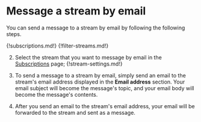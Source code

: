 # Message a stream by email

You can send a message to a stream by email by following the following steps.

{!subscriptions.md!}
{!filter-streams.md!}

2. Select the stream that you want to message by email in the
[Subscriptions](/#subscriptions) page; {!stream-settings.md!}

3. To send a message to a stream by email, simply send an email to the stream's
email address displayed in the **Email address** section. Your email subject
will become the message's topic, and your email body will become the message's
contents.

4. After you send an email to the stream's email address, your email will be
forwarded to the stream and sent as a message.

